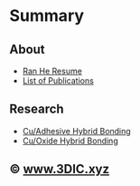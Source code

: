 # Summary

## About

* [Ran He Resume](README.md)
* [List of Publications](en/list-of-publications.md)

## Research

* [Cu/Adhesive Hybrid Bonding](en/Cu-adhesive-hybrid-bonding.md)
* [Cu/Oxide Hybrid Bonding](en/Cu-oxide-hybrid-bonding.md)

## © www.3DIC.xyz


